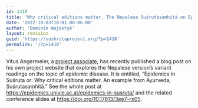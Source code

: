 ```yaml
---
id: 1410
title: 'Why critical editions matter. The Nepalese Suśrutasaṃhitā on Epidemics'
date: '2022-10-03T18:01:08-06:00'
author: 'Dominik Wujastyk'
layout: revision
guid: 'https://sushrutaproject.org/?p=1410'
permalink: '/?p=1410'
---
```


Vitus Angermeier, a [project associate](https://sushrutaproject.org/project-associates/), has recently published a blog post on his own project website that explores the Nepalese version’s variant readings on the topic of epidemic disease. It is entitled, “Epidemics in Suśruta or: Why critical editions matter. An example from Ayurveda, Suśrutasaṃhitā.” See the whole post at <https://epidemics.univie.ac.at/epidemics-in-susruta/> and the related conference slides at <https://doi.org/10.17613/3ee7-rx05>.